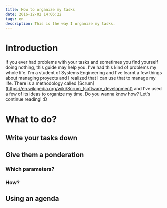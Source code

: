 ```yaml
---
title: How to organize my tasks
date: 2016-12-02 14:06:22
tags: en
description: This is the way I organize my tasks.
---
```


# Introduction
If you ever had problems with your tasks and sometimes you find yourself doing nothing,
this guide may help you. I've had this kind of problems my whole life. I'm a student
of Systems Engineering and I've learnt a few things about managing proyects and I
realized that I can use that to manage my life. There is a methodology called
[Scrum](https://en.wikipedia.org/wiki/Scrum_(software_development) and I've used a few
of its ideas to organize my time. Do you wanna know how? Let's continue reading! :D

# What to do?
## Write your tasks down
## Give them a ponderation
### Which parameters?
### How?
## Using an agenda
